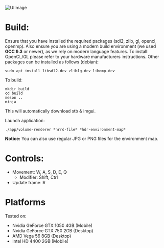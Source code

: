 ![UIImage](https://user-images.githubusercontent.com/1415748/87870529-39869a00-c9a9-11ea-9801-76596a20fa96.jpg)

# Build:
Ensure that you have installed the required packages (sdl2, zlib, gl, opencl, openmp). Also ensure you are
using a modern build environment (we used **GCC 9.3** or newer), as we rely on modern language features.
To install OpenCL/GL please refer to your hardware manufacturers instructions. Other packages
can be installed as follows (debian):

```
sudo apt install libsdl2-dev zlib1g-dev libomp-dev
```


To build:
```
mkdir build
cd build
meson ..
ninja
```

This will automatically download stb & imgui.

Launch application: 
```
./app/volume-renderer *nrrd-file* *hdr-environment-map*
```

**Notice:** You can also use regular JPG or PNG files for the environment map.

# Controls:
* Movement: W, A, S, D, E, Q
  * Modifier: Shift, Ctrl
* Update frame: R



# Platforms
Tested on:
* Nvidia GeForce GTX 1050 4GB (Mobile)
* Nvidia GeForce GTX 750 2GB (Desktop)
* AMD Vega 56 8GB (Desktop)
* Intel HD 4400 2GB (Mobile)
